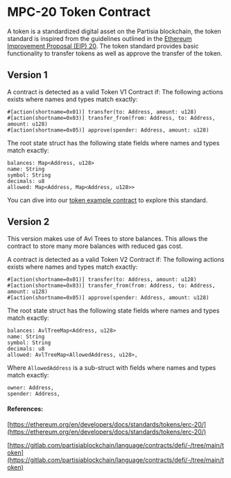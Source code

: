 # MPC-20 Token Contract

A token is a standardized digital asset on the Partisia blockchain, the token standard is inspired from the guidelines outlined in the [Ethereum Improvement Proposal (EIP) 20](https://eips.ethereum.org/EIPS/eip-20). The token standard provides basic functionality to transfer tokens as well as approve the transfer of the token. 

## Version 1

A contract is detected as a valid Token V1 Contract if:
The following actions exists where names and types match exactly:
```
#[action(shortname=0x01)] transfer(to: Address, amount: u128)
#[action(shortname=0x03)] transfer_from(from: Address, to: Address, amount: u128)
#[action(shortname=0x05)] approve(spender: Address, amount: u128)
```

The root state struct has the following state fields where names and types match exactly:
```
balances: Map<Address, u128>
name: String
symbol: String
decimals: u8
allowed: Map<Address, Map<Address, u128>>
```

You can dive into our [token example contract](https://gitlab.com/partisiablockchain/language/contracts/defi/-/tree/main/token) to explore this standard.

## Version 2

This version makes use of Avl Trees to store balances. This allows the contract to store many more balances with reduced gas cost.

A contract is detected as a valid Token V2 Contract if:
The following actions exists where names and types match exactly:
```
#[action(shortname=0x01)] transfer(to: Address, amount: u128)
#[action(shortname=0x03)] transfer_from(from: Address, to: Address, amount: u128)
#[action(shortname=0x05)] approve(spender: Address, amount: u128)
```

The root state struct has the following state fields where names and types match exactly:
```
balances: AvlTreeMap<Address, u128>
name: String
symbol: String
decimals: u8
allowed: AvlTreeMap<AllowedAddress, u128>,
```

Where `AllowedAddress` is a sub-struct with fields where names and types match exactly:
```
owner: Address,
spender: Address,
```

#### References:
[https://ethereum.org/en/developers/docs/standards/tokens/erc-20/](https://ethereum.org/en/developers/docs/standards/tokens/erc-20/)

[https://gitlab.com/partisiablockchain/language/contracts/defi/-/tree/main/token](https://gitlab.com/partisiablockchain/language/contracts/defi/-/tree/main/token)
